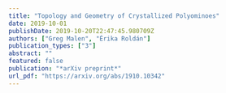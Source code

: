 ```yaml
---
title: "Topology and Geometry of Crystallized Polyominoes"
date: 2019-10-01
publishDate: 2019-10-20T22:47:45.980709Z
authors: ["Greg Malen", "Érika Roldán"]
publication_types: ["3"]
abstract: ""
featured: false
publication: "*arXiv preprint*"
url_pdf: "https://arxiv.org/abs/1910.10342"
---
```

